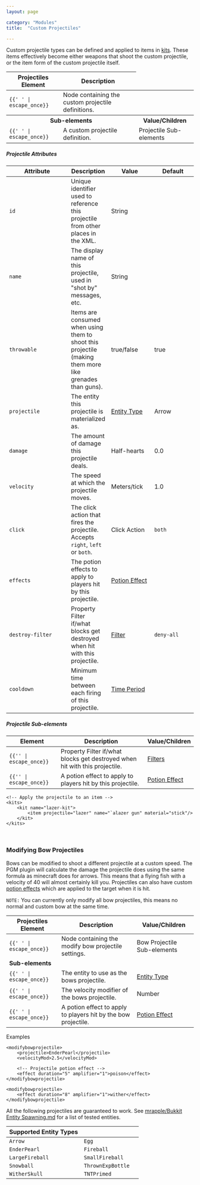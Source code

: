 ```yaml
---
layout: page

category: "Modules"
title:  "Custom Projectiles"

---
```


Custom projectile types can be defined and applied to items in [kits](/modules/kits).
These items effectively become either weapons that shoot the custom projectile,
or the item form of the custom projectile itself.

<div class='table-responsive'>
  <table class='table table-striped table-condensed'>
    <thead>
      <tr>
        <th>Projectiles Element</th>
        <th>Description</th>
      </tr>
    </thead>
    <tbody>
      <tr>
        <td>
          <span class='highlight'>
            <code>{{'<projectiles> </projectiles>' | escape_once}}</code>
          </span>
        </td>
        <td>Node containing the custom projectile definitions.</td>
        <td></td>
      </tr>
      <tr>
        <th colspan='2'>Sub-elements</th>
        <th>Value/Children</th>
      </tr>
      <tr>
        <td>
          <span class='highlight'>
            <code>{{'<projectile> </projectile>' | escape_once}}</code>
          </span>
        </td>
        <td>
          A custom projectile definition.
        </td>
        <td>
          <span class='label label-default'>Projectile Sub-elements</span>
        </td>
      </tr>
    </tbody>
  </table>
</div>
<h5>Projectile Attributes</h5>
<div class='table-responsive'>
  <table class='table table-striped table-condensed'>
    <thead>
      <tr>
        <th style='min-width: 150px;'>Attribute</th>
        <th>Description</th>
        <th style='min-width: 100px;'>Value</th>
        <th style='min-width: 100px;'>Default</th>
      </tr>
    </thead>
    <tbody>
      <tr>
        <td>
          <code>id</code>
        </td>
        <td>Unique identifier used to reference this projectile from other places in the XML.</td>
        <td>
          <span class='label label-primary'>String</span>
        </td>
        <td></td>
      </tr>
      <tr>
        <td>
          <code>name</code>
        </td>
        <td>The display name of this projectile, used in "shot by" messages, etc.</td>
        <td>
          <span class='label label-primary'>String</span>
        </td>
        <td></td>
      </tr>
      <tr>
        <td>
          <code>throwable</code>
        </td>
        <td>
          Items are consumed when using them to shoot this projectile
          (making them more like grenades than guns).
        </td>
        <td>
          <span class='label label-primary'>true/false</span>
        </td>
        <td>true</td>
      </tr>
      <tr>
        <td>
          <code>projectile</code>
        </td>
        <td>The entity this projectile is materialized as.</td>
        <td>
          <a href='/reference/entity_types'>Entity Type</a>
        </td>
        <td>
          <span class='label label-default'>Arrow</span>
        </td>
      </tr>
      <tr>
        <td>
          <code>damage</code>
        </td>
        <td>The amount of damage this projectile deals.</td>
        <td>
          <span class='label label-primary'>Half-hearts</span>
        </td>
        <td>0.0</td>
      </tr>
      <tr>
        <td>
          <code>velocity</code>
        </td>
        <td>The speed at which the projectile moves.</td>
        <td>
          <span class='label label-primary'>Meters/tick</span>
        </td>
        <td>1.0</td>
      </tr>
      <tr>
        <td>
          <code>click</code>
        </td>
        <td>
          The click action that fires the projectile.
          <br/>
          Accepts <code>right</code>, <code>left</code> or <code>both</code>.
        </td>
        <td>
          <span class='label label-primary'>Click Action</span>
        </td>
        <td>
          <code>both</code>
        </td>
      </tr>
      <tr>
        <td>
          <code>effects</code>
        </td>
        <td>The potion effects to apply to players hit by this projectile.</td>
        <td>
          <a href='/modules/potions'>Potion Effect</a>
        </td>
        <td></td>
      </tr>
      <tr>
        <td>
          <code>destroy-filter</code>
        </td>
        <td>
          <span class='label label-default' title='Can be this attribute or a sub-element.'>Property</span>
          Filter if/what blocks get destroyed when hit with this projectile.
        </td>
        <td>
          <a href='/modules/filters'>Filter</a>
        </td>
        <td>
          <code>deny-all</code>
        </td>
      </tr>
      <tr>
        <td>
          <code>cooldown</code>
        </td>
        <td>Minimum time between each firing of this projectile.</td>
        <td>
          <a href='/reference/time_periods'>Time Period</a>
        </td>
        <td></td>
      </tr>
    </tbody>
  </table>
</div>
<h5>Projectile Sub-elements</h5>
<div class='table-responsive'>
  <table class='table table-striped table-condensed'>
    <thead>
      <tr>
        <th>Element</th>
        <th>Description</th>
        <th>Value/Children</th>
      </tr>
    </thead>
    <tbody>
      <tr>
        <td>
          <span class='highlight'>
            <code>{{'<destroy-filter>' | escape_once}}</code>
          </span>
        </td>
        <td>
          <span class='label label-default' title='Can be this sub-element or an attribute.'>Property</span>
          Filter if/what blocks get destroyed when hit with this projectile.
        </td>
        <td>
          <a href='/modules/filters'>Filters</a>
        </td>
      </tr>
      <tr>
        <td>
          <span class='highlight'>
            <code>{{'<effect>' | escape_once}}</code>
          </span>
        </td>
        <td>A potion effect to apply to players hit by this projectile.</td>
        <td>
          <a href='/modules/potions'>Potion Effect</a>
        </td>
      </tr>
    </tbody>
  </table>
</div>
    <!-- Create the projectile "template" -->
    <projectiles>
        <projectile
            id="lazer"
            name="lazer"
            projectile="Snowball"
            velocity="3.5"
            damage="50"
            throwable="false"
            cooldown="5s"/>
    </projectiles>

    <!-- Apply the projectile to an item -->
    <kits>
        <kit name="lazer-kit">
            <item projectile="lazer" name="`alazer gun" material="stick"/>
        </kit>
    </kits>


<br/>

### Modifying Bow Projectiles

Bows can be modified to shoot a different projectile at a custom speed. The PGM plugin will calculate the damage the projectile does using the same formula as minecraft does for arrows. This means that a flying fish with a velocity of 40 will almost certainly kill you. Projectiles can also have custom [potion effects](/modules/potions) which are applied to the target when it is hit.

`NOTE:` You can currently only modify all bow projectiles, this means no normal and custom bow at the same time.

<div class='table-responsive'>
  <table class='table table-striped table-condensed'>
    <thead>
      <tr>
        <th>Projectiles Element</th>
        <th>Description</th>
        <th>Value/Children</th>
      </tr>
    </thead>
    <tbody>
      <tr>
        <td>
          <span class='highlight'>
            <code>{{'<modifybowprojectile> </...>' | escape_once}}</code>
          </span>
        </td>
        <td>Node containing the modify bow projectile settings.</td>
        <td>
          <span class='label label-default'>Bow Projectile Sub-elements</span>
        </td>
      </tr>
      <tr>
        <td colspan='3'>
          <b>Sub-elements</b>
        </td>
      </tr>
      <tr>
        <td>
          <span class='highlight'>
            <code>{{'<projectile> </projectile>' | escape_once}}</code>
          </span>
        </td>
        <td>
          The entity to use as the bows projectile.
        </td>
        <td>
          <a href='/reference/entity_types'>Entity Type</a>
        </td>
      </tr>
      <tr>
        <td>
          <span class='highlight'>
            <code>{{'<velocityMod> </velocityMod>' | escape_once}}</code>
          </span>
        </td>
        <td>
          The velocity modifier of the bows projectile.
        </td>
        <td>
          <span class='label label-primary'>Number</span>
        </td>
      </tr>
      <tr>
        <td>
          <span class='highlight'>
            <code>{{'<effect> </effect>' | escape_once}}</code>
          </span>
        </td>
        <td>
          A potion effect to apply to players hit by the bow projectile.
        </td>
        <td>
          <a href='/modules/potions'>Potion Effect</a>
        </td>
      </tr>
    </tbody>
  </table>
</div>

Examples

    <modifybowprojectile>
        <projectile>EnderPearl</projectile>
        <velocityMod>2.5</velocityMod>

        <!-- Projectile potion effect -->
        <effect duration="5" amplifier="1">poison</effect>
    </modifybowprojectile>

    <modifybowprojectile>
        <effect duration="8" amplifier="1">wither</effect>
    </modifybowprojectile>


All the following projectiles are guaranteed to work. See [mrapple/Bukkit Entity Spawning.md](https://gist.github.com/4617111) for a list of tested entities.

<div class='table-responsive'>
  <table class='table table-striped table-condensed'>
    <thead>
      <tr>
        <th>Supported Entity Types</th>
        <th></th>
        <th></th>
      </tr>
    </thead>
    <tbody>
      <tr>
        <td>
          <code>Arrow</code>
        </td>
        <td>
          <code>Egg</code>
        </td>
      </tr>
      <tr>
        <td>
          <code>EnderPearl</code>
        </td>
        <td>
          <code>Fireball</code>
        </td>
      </tr>
      <tr>
        <td>
          <code>LargeFireball</code>
        </td>
        <td>
          <code>SmallFireball</code>
        </td>
      </tr>
      <tr>
        <td>
          <code>Snowball</code>
        </td>
        <td>
          <code>ThrownExpBottle</code>
        </td>
      </tr>
      <tr>
        <td>
          <code>WitherSkull</code>
        </td>
        <td>
          <code>TNTPrimed</code>
        </td>
      </tr>
    </tbody>
  </table>
</div>
